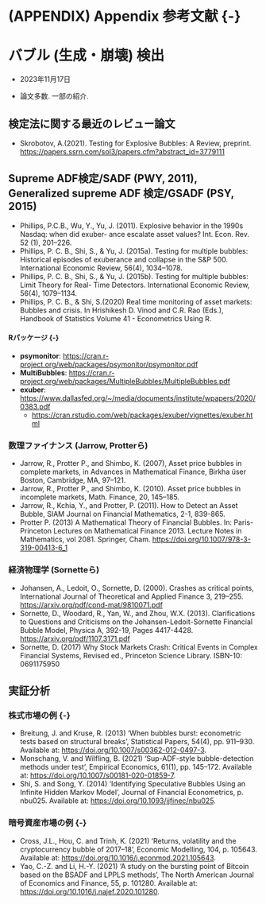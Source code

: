 # (APPENDIX) Appendix 参考文献 {-}


# バブル (生成・崩壊) 検出

- 2023年11月17日

- 論文多数. 一部の紹介.



## 検定法に関する最近のレビュー論文

- Skrobotov, A.(2021). Testing for Explosive Bubbles: A Review, preprint. https://papers.ssrn.com/sol3/papers.cfm?abstract_id=3779111


## Supreme ADF検定/SADF (PWY, 2011), Generalized supreme ADF 検定/GSADF (PSY, 2015)

- Phillips, P.C.B., Wu, Y., Yu, J. (2011). Explosive behavior in the 1990s Nasdaq: when did exuber- ance escalate asset values? Int. Econ. Rev. 52 (1), 201–226.
- Phillips, P. C. B., Shi, S., & Yu, J. (2015a). Testing for multiple bubbles: Historical episodes of exuberance and collapse in the S&P 500. International Economic Review, 56(4), 1034–1078. 
- Phillips, P. C. B., Shi, S., & Yu, J. (2015b). Testing for multiple bubbles: Limit Theory for Real- Time Detectors. International Economic Review, 56(4), 1079–1134. 
- Phillips, P. C. B., & Shi, S.(2020) Real time monitoring of asset markets: Bubbles and crisis. In Hrishikesh D. Vinod and C.R. Rao (Eds.), Handbook of Statistics Volume 41 - Econometrics Using R. 



#### Rパッケージ {-}

- **psymonitor**: https://cran.r-project.org/web/packages/psymonitor/psymonitor.pdf
- **MultiBubbles**: https://cran.r-project.org/web/packages/MultipleBubbles/MultipleBubbles.pdf
- **exuber**: https://www.dallasfed.org/~/media/documents/institute/wpapers/2020/0383.pdf
  - https://cran.rstudio.com/web/packages/exuber/vignettes/exuber.html



### 数理ファイナンス (Jarrow, Protterら)
- Jarrow, R., Protter P., and Shimbo, K. (2007), Asset price bubbles in complete markets, in Advances in Mathematical Finance, Birkha ̈user Boston, Cambridge, MA, 97–121.
- Jarrow, R., Protter P., and Shimbo, K. (2010). Asset price bubbles in incomplete markets, Math. Finance, 20, 145–185.
- Jarrow, R., Kchia, Y., and Protter, P. (2011). How to Detect an Asset Bubble, SIAM Journal on Financial Mathematics, 2-1, 839-865.
- Protter P. (2013) A Mathematical Theory of Financial Bubbles. In: Paris-Princeton Lectures on Mathematical Finance 2013. Lecture Notes in Mathematics, vol 2081. Springer, Cham. https://doi.org/10.1007/978-3-319-00413-6_1



### 経済物理学 (Sornetteら)
- Johansen, A., Ledoit, O., Sornette, D. (2000). Crashes as critical points, International Journal of Theoretical and Applied Finance 3, 219–255. https://arxiv.org/pdf/cond-mat/9810071.pdf
- Sornette, D., Woodard, R., Yan, W., and Zhou, W.X. (2013). Clarifications to Questions and Criticisms on the Johansen-Ledoit-Sornette Financial Bubble Model, Physica A, 392-19, Pages 4417-4428.  https://arxiv.org/pdf/1107.3171.pdf
- Sornette, D. (2017) Why Stock Markets Crash: Critical Events in Complex Financial Systems, Revised ed., Princeton Science Library. ISBN-10: 0691175950

## 実証分析
### 株式市場の例 {-}
- Breitung, J. and Kruse, R. (2013) ‘When bubbles burst: econometric tests based on structural breaks’, Statistical Papers, 54(4), pp. 911–930. Available at: https://doi.org/10.1007/s00362-012-0497-3.
- Monschang, V. and Wilfling, B. (2021) ‘Sup-ADF-style bubble-detection methods under test’, Empirical Economics, 61(1), pp. 145–172. Available at: https://doi.org/10.1007/s00181-020-01859-7.
- Shi, S. and Song, Y. (2014) ‘Identifying Speculative Bubbles Using an Infinite Hidden Markov Model’, Journal of Financial Econometrics, p. nbu025. Available at: https://doi.org/10.1093/jjfinec/nbu025.

### 暗号資産市場の例 {-}
- Cross, J.L., Hou, C. and Trinh, K. (2021) ‘Returns, volatility and the cryptocurrency bubble of 2017–18’, Economic Modelling, 104, p. 105643. Available at: https://doi.org/10.1016/j.econmod.2021.105643.
- Yao, C.-Z. and Li, H.-Y. (2021) ‘A study on the bursting point of Bitcoin based on the BSADF and LPPLS methods’, The North American Journal of Economics and Finance, 55, p. 101280. Available at: https://doi.org/10.1016/j.najef.2020.101280.
